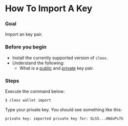 # How To Import A Key

### Goal
Import an key pair.

### Before you begin
  * Install the currently supported version of `cleos`.
  * Understand the following:
    * What is a [public](https://docs.cyberway.io/users/glossary#public-key) and [private](https://docs.cyberway.io/users/glossary#private-key) key pair.

### Steps
Execute the command below:
```sh
$ cleos wallet import
```

Type your private key. You should see something like this:
```
private key: imported private key for: GLS5...4NdoPs7G
```